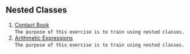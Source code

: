 ##  Nested Classes
1. [Contact Book](https://github.com/Bublik202/Java_Basics_ENG/tree/main/Nested_Class/contact-book) <br/> ```The purpose of this exercise is to train using nested classes.```
2. [Arithmetic Expressions](https://github.com/Bublik202/Java_Basics_ENG/tree/main/Nested_Class/arithmetic-expressions) <br/> ```The purpose of this exercise is to train using nested classes.```
